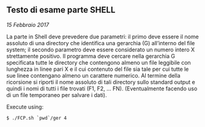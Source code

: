 ## Testo di esame parte SHELL
*15 Febbraio 2017*

La parte in Shell deve prevedere due parametri: il primo deve essere il nome assoluto di una directory che identifica una gerarchia (G) all’interno del file system; il secondo parametro deve essere considerato un numero intero X strettamente positivo. Il programma deve cercare nella gerarchia G specificata tutte le directory che contengono almeno un file leggibile con lunghezza in linee pari  X e il cui contenuto del file sia tale per cui tutte le sue linee contengano almeno un carattere numerico. Al termine della ricorsione si riporti il nome assoluto di tali directory sullo standard output e quindi i nomi di tutti i file trovati (F1, F2, … FN).
(Eventualmente facendo uso di un file temporaneo per salvare i dati).

Execute using:
```console
$ ./FCP.sh `pwd`/ger 4
```